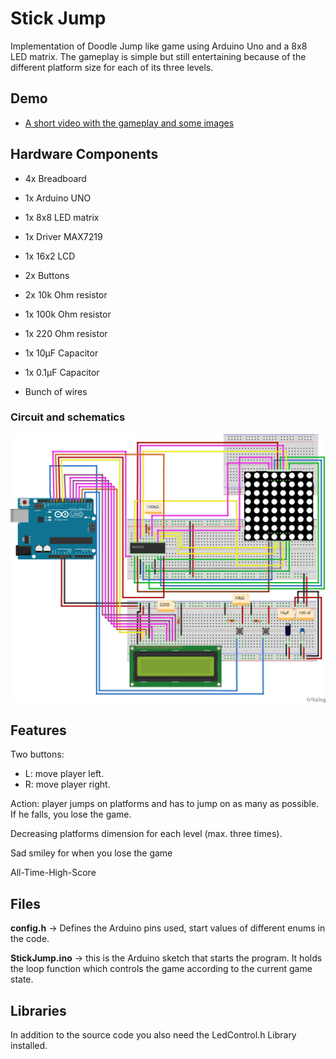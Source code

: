 # Stick Jump
Implementation of Doodle Jump like game using Arduino Uno and a 8x8 LED matrix.
The gameplay is simple but still entertaining because of the different platform size for each of its three levels.

## Demo
* [A short video with the gameplay and some images](https://drive.google.com/drive/folders/141rzbDIBwgn49zEEQjXYzLuxF50uEMZk?usp=sharing) 

## Hardware Components
* 4x Breadboard 

* 1x Arduino UNO

* 1x 8x8 LED matrix

* 1x Driver MAX7219

* 1x 16x2 LCD 

* 2x Buttons

* 2x 10k Ohm resistor

* 1x 100k Ohm resistor

* 1x 220 Ohm resistor

* 1x 10μF Capacitor

* 1x 0.1μF Capacitor

* Bunch of wires


### Circuit and schematics
![alt text](https://github.com/Corina-Stefania/Introduction-to-Robotics/blob/master/StickJump/Fritzing%20scheme/Stick_Jump_Circuit.png)

## Features
Two buttons:
* L: move player left.
* R: move player right.

Action: player jumps on platforms and has to jump on as many as possible. If he falls, you lose the game.

Decreasing platforms dimension for each level (max. three times).

Sad smiley for when you lose the game

All-Time-High-Score 


## Files

**config.h** -> Defines the Arduino pins used, start values of different enums in the code.

**StickJump.ino** -> this is the Arduino sketch that starts the program. It holds the loop function which controls the game according to the current game state.

## Libraries

In addition to the source code you also need the LedControl.h Library installed.

